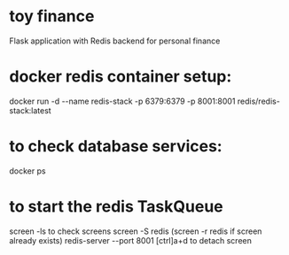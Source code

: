 # toy finance
Flask application with Redis backend for personal finance

# docker redis container setup:
docker run -d --name redis-stack -p 6379:6379 -p 8001:8001 redis/redis-stack:latest

# to check database services:
docker ps

# to start the redis TaskQueue
screen -ls to check screens
screen -S redis (screen -r redis if screen already exists)
redis-server --port 8001
[ctrl]a+d to detach screen
